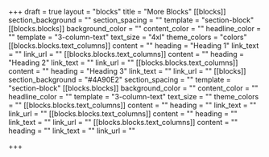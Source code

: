 +++
draft = true
layout = "blocks"
title = "More Blocks"
[[blocks]]
section_background = ""
section_spacing = ""
template = "section-block"
[[blocks.blocks]]
background_color = ""
content_color = ""
headline_color = ""
template = "3-column-text"
text_size = "4xl"
theme_colors = "colors"
[[blocks.blocks.text_columns]]
content = ""
heading = "Heading 1"
link_text = ""
link_url = ""
[[blocks.blocks.text_columns]]
content = ""
heading = "Heading 2"
link_text = ""
link_url = ""
[[blocks.blocks.text_columns]]
content = ""
heading = "Heading 3"
link_text = ""
link_url = ""
[[blocks]]
section_background = "#4A90E2"
section_spacing = ""
template = "section-block"
[[blocks.blocks]]
background_color = ""
content_color = ""
headline_color = ""
template = "3-column-text"
text_size = ""
theme_colors = ""
[[blocks.blocks.text_columns]]
content = ""
heading = ""
link_text = ""
link_url = ""
[[blocks.blocks.text_columns]]
content = ""
heading = ""
link_text = ""
link_url = ""
[[blocks.blocks.text_columns]]
content = ""
heading = ""
link_text = ""
link_url = ""

+++
